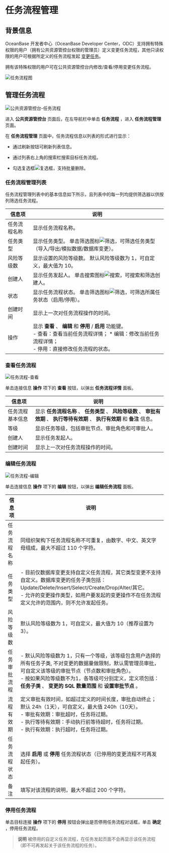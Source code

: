 任务流程管理 
===========================



背景信息 
-------------------------

OceanBase 开发者中心（OceanBase Developer Center，ODC）支持拥有特殊权限的用户（拥有公共资源管控台权限的管理员）定义变更任务流程，其他只读权限的用户可根据所定义的任务流程发起 [变更任务](../../7.client-odc-user-guide/8.client-odc-task-management/1.client-odc-task-management-overview.md)。

拥有该特殊权限的用户可在公共资源管控台内修改/查看/停用变更任务流程。

![任务流程图](https://help-static-aliyun-doc.aliyuncs.com/assets/img/zh-CN/0008191561/p416627.png)

管理任务流程 
---------------------------

![公共资源管控台-任务流程](https://help-static-aliyun-doc.aliyuncs.com/assets/img/zh-CN/8948808461/p420863.png)

进入 **公共资源管控台** 页面后，在左导航栏中单击 **任务流程** ，进入 **任务流程管理** 页面。

在 **任务流程管理** 页面中，任务流程信息以列表的形式进行显示：

* 通过刷新按钮可刷新列表信息。

  

* 通过列表右上角的搜索栏搜索目标任务流程。

  

* 勾选复选框![复选框](https://help-static-aliyun-doc.aliyuncs.com/assets/img/zh-CN/5526247461/p416674.jpg)，支持批量删除。

  




### 任务流程管理列表 

任务流程管理列表中的基本信息如下所示，且列表中的每一列均提供筛选器以供按列筛选任务流程。


|  信息项   |                                                                                                                      说明                                                                                                                       |
|--------|-----------------------------------------------------------------------------------------------------------------------------------------------------------------------------------------------------------------------------------------------|
| 任务流程名称 | 显示任务流程名称。                                                                                                                                                                                                                                     |
| 任务类型   | 显示任务类型。 单击筛选图标![筛选](https://help-static-aliyun-doc.aliyuncs.com/assets/img/zh-CN/0583667361/p352180.jpg)，可筛选任务类型（导入/导出/模拟数据/数据库变更）。                                                                                           |
| 风险等级数  | 显示设置的风险等级数。 默认风险等级数为 1，可自定义，最大值为 10。                                                                                                                                                                                          |
| 创建人    | 显示任务发起人。 单击搜索图标![搜索](https://help-static-aliyun-doc.aliyuncs.com/assets/img/zh-CN/5526247461/p416691.jpg)，可搜索和筛选创建人。                                                                                                          |
| 状态     | 显示任务流程状态。 单击筛选图标![筛选](https://help-static-aliyun-doc.aliyuncs.com/assets/img/zh-CN/0583667361/p352180.jpg)，可筛选所属任务状态（启用/停用）。                                                                                                  |
| 创建时间   | 显示上一次对任务流程操作的时间。                                                                                                                                                                                                                              |
| 操作     | 显示 **查看** 、 **编辑** 和 **停用** / **启用** 功能键。<br> - 查看：查看当前任务流程详情；   * 编辑：修改当前任务流程详情；  <br> - 停用：直接修改任务流程的状态。   |



### 查看任务流程 

![任务流程-查看](https://help-static-aliyun-doc.aliyuncs.com/assets/img/zh-CN/5526247461/p416860.png)

单击连接信息 **操作** 项下的 **查看** 按钮，以弹出 **任务流程详情** 面板。


|   信息项    |                                           说明                                            |
|----------|-----------------------------------------------------------------------------------------|
| 任务流程基本信息 | 显示 **任务流程名称** 、 **任务类型** 、 **风险等级数** 、 **审批有效期** 、 **执行等待有效期** 、 **执行有效期** 和 **备注** 信息。 |
| 等级       | 显示任务等级，包括审批节点、审批角色和可审批人。                                                                |
| 创建人      | 显示任务发起人。                                                                                |
| 创建时间     | 显示上一次对任务流程操作的时间。                                                                        |



### 编辑任务流程 

![任务流程-编辑](https://help-static-aliyun-doc.aliyuncs.com/assets/img/zh-CN/5526247461/p416933.png)

单击连接信息 **操作** 项下的 **编辑** 按钮，以弹出 **编辑任务流程** 面板。


|  信息项   |                                                                                                                                                                                                   说明                                                                                                                                                                                                    |
|--------|---------------------------------------------------------------------------------------------------------------------------------------------------------------------------------------------------------------------------------------------------------------------------------------------------------------------------------------------------------------------------------------------------------|
| 任务流程名称 | 同组织架构下任务流程名称不可重复，由数字、中文、英文字母组成，最大不超过 110 个字符。                                                                                                                                                                                                                                                                                                                                                          |
| 任务类型   | - 目前仅数据库变更支持自定义任务流程，其它类型变更不支持自定义。数据库变更的任务子类包括：Update/Delete/Insert/Select/Create/Drop/Alter/其它。<br>    - 允许的变更操作类型，如用户要发起的变更操作不在任务流程定义允许的范围内，则不允许发起任务。                                                                                                                                                               |
| 风险等级数  | 默认风险等级数为 1，可自定义，最大值为 10（推荐设置为 3）。                                                                                                                                                                                                                                                                                                                                                                       |
| 任务审批流程 | - 默认风险等级数为 1，只有一个等级，该等级包含用户选择的所有任务子类, 不对变更的数据量做限制，默认需管理员审批，可自定义该等级的审批节点（节点数和审批角色）。<br>     - 按如果风险等级数不为1，各等级可分别定义，定义项包括： **任务子类** 、 **变更的 SQL 数量范围** 和 **设置审批节点** 。    |
| 流程有效期  | 定义审批有效时间，如超过定义的时间长度，审批自动终止； 默认 24h（1天），可自定义，最大值 240h（10天）。<br> - 审批有效期：审批超时，任务将过期。 <br>  - 执行等待有效期：手动执行前等待超时，任务将过期。 <br>  - 执行有效期：执行超时，任务将过期。                                                                                                                  |
| 任务流程状态 | 选择 **启用** 或 **停用** 任务流程状态（已停用的变更流程不可再发起任务）。                                                                                                                                                                                                                                                                                                                                                             |
| 备注     | 填写对该流程的说明，最大不超过 200 个字符。                                                                                                                                                                                                                                                                                                                                                                                |



### 停用任务流程 

单击目标连接 **操作** 项下的 **停用** 按钮会弹出是否停用任务流程对话框，单击 **确定** ，停用任务流程。

> **说明**
> 被停用的自定义任务流程，在任务发起页面不会再显示该任务流程（即不可再发起关于该任务流程的任务）。





